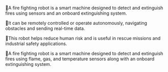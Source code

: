 🚀A fire fighting robot is a smart machine designed to detect and extinguish fires using sensors and an onboard extinguishing system. 

🚀It can be remotely controlled or operate autonomously, navigating obstacles and sending real-time data. 

🚀This robot helps reduce human risk and is useful in rescue missions and industrial safety applications.

🚀A fire fighting robot is a smart machine designed to detect and extinguish fires using flame, gas, and temperature sensors along with an onboard extinguishing system.
